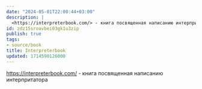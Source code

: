 ```yaml
---
date: "2024-05-01T22:00:44+03:00"
description: |
  <https://interpreterbook.com/> - книга посвященная написанию интерпритатора
id: zdz15sroavbei03gk1u3zip
publish: true
tags:
- source/book
title: Interpreterbook
updated: 1714590126000
---
```

<https://interpreterbook.com/> - книга посвященная написанию интерпритатора